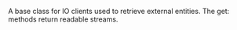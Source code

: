 A base class for IO clients used to retrieve external entities. The get: methods return readable streams.